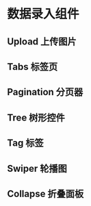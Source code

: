# 数据录入组件
## Upload 上传图片
## Tabs 标签页
## Pagination 分页器
## Tree 树形控件
## Tag 标签
## Swiper 轮播图
## Collapse 折叠面板